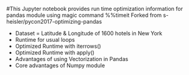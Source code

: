 #This Jupyter notebook provides run time optimization information for pandas module using magic command %%timeit
Forked from s-heisler/pycon2017-optimizing-pandas
* Dataset = Latitude & Longitude of 1600 hotels in New York 
* Runtime for usual loops
* Optimized Runtime with iterrows()
* Optimized Runtime with apply()
* Advantages of using Vectorization in Pandas
* Core advantages of Numpy module
